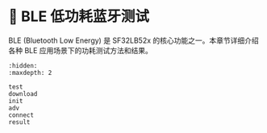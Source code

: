 # 📡 BLE 低功耗蓝牙测试

BLE (Bluetooth Low Energy) 是 SF32LB52x 的核心功能之一。本章节详细介绍各种 BLE 应用场景下的功耗测试方法和结果。

```{toctree}
:hidden:
:maxdepth: 2

test
download
init
adv
connect
result
```

